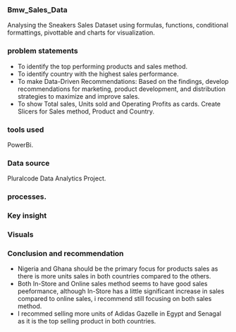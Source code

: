 ### Bmw_Sales_Data
Analysing the Sneakers Sales Dataset using formulas, functions, conditional formattings, pivottable and charts for visualization.
 ### problem statements 
- To identify the top performing products and sales method.
- To identify country with the highest sales performance.
- To make Data-Driven Recommendations: Based on the findings, develop recommendations for marketing, product development, and distribution strategies to maximize and improve sales.
- To show Total sales, Units sold and Operating Profits as cards. Create Slicers for Sales method, Product and Country.
 ### tools used
PowerBi.
 ### Data source
 Pluralcode Data Analytics Project.
 ### processes.
 ### Key insight
 ### Visuals


 ### Conclusion and recommendation
 - Nigeria and Ghana should be the primary focus for products sales as there is more units sales in both countries compared to the others.
 - Both In-Store and Online sales method seems to have good sales peeformance, although In-Store has a little significant increase in sales compared to online sales, i recommend still focusing on both sales method.
 - I recommed selling more units of Adidas Gazelle in Egypt and Senagal as it is the top selling product in both countries.


